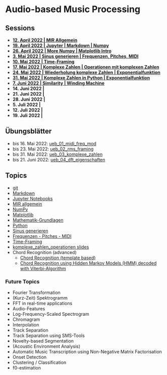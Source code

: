 # Audio-based Music Processing

## Sessions
- **[12. April 2022 | MIR Allgemein](/sessions/00_mir_allgemein.md)**
- **[19. April 2022 | Jupyter | Markdown | Numpy](/sessions/01_jupyter_numpy.md)**
- **[26. April 2022 | More Numpy | Matplotlib Intro](/sessions/02_numpy_matplotlib.md)** 
- **[3. Mai 2022 | Sinus generieren | Frequenzen, Pitches, MIDI](/sessions/03_sinus_midi.md)** 
- **[10. Mai 2022 | Time-Framing](/sessions/04_time_framing.md)** 
- **[17. Mai 2022 | Komplexe Zahlen | Operationen mit komplexen Zahlen](/sessions/05_komplexe_zahlen.md)**
- **[24. Mai 2022 | Wiederholung komplexe Zahlen | Exponentialfunktion](/sessions/06_wiederholung_komplexe_zahlen_exponential_funktion.md)** 
- **[31. Mai 2022 | Komplexe Zahlen in Python | Exponentialfunktion](/sessions/07_komplexe_zahlen_in_python_exponentialfunktion.md)** 
- **[7. Juni 2022 | Similarity | Winding Machine](/sessions/08_similarity_winding_machine.md)** 
- **14. Juni 2022 |** 
- **21. Juni 2022 |** 
- **28. Juni 2022 |** 
- **5. Juli 2022 |** 
- **12. Juli 2022 |** 
- **19. Juli 2022 |** 

## Übungsblätter

- bis 16. Mai 2022: [ueb_01_midi_freq_mod](/uebungsblaetter/ueb_01_midi_freq_mod.ipynb) 
- bis 23. Mai 2022: [ueb_02_rms_framing](/uebungsblaetter/ueb_02_rms_framing.ipynb)
- bis 31. Mai 2022: [ueb_03_komplexe_zahlen](/uebungsblaetter/ueb_03_komplexe_zahlen.ipynb)
- bis 21. Juni 2022: [ueb_04_dft_eigenschaften](/uebungsblaetter/ueb_04_dft_eigenschaften.ipynb)

## Topics
- [git](/topics/git.md)
- [Markdown](/topics/markdown.md)
- [Jupyter Notebooks](/topics/jupyter_notebooks.md)
- [MIR allgemein](/topics/mir_allgemein.pdf)
- [NumPy](/topics/numpy.md)
- [Matplotlib](/topics/matplotlib.md)
- [Mathematik-Grundlagen](/topics/Mathematik-Grundlagen.md)
- [Python](/topics/Python.md)
- [Sinus generieren](/topics/sinus_generieren.md)
- [Frequenzen - Pitches - MIDI](/topics/frequenz_pitches_midi.md)
- [Time-Framing](topics/time_framing.md)
- [komplexe_zahlen_operationen slides](topics/komplexe_zahlen_operationen_slides.pdf)
- Chord Recognition (advanced)
	- [Chord Recognition (template based)](/topics/chord_recognition_template_based.ipynb)
	- [Chord Recognition using Hidden Markov Models (HMM) decoded with Viterbi-Algorithm](/topics/chord_recognition_hmm_viterbi.ipynb)

### Future Topics

- Fourier Transformation
- (Kurz-Zeit) Spektrogramm
- FFT in real-time applications
- Audio-Features
- Log-Frequency-Scaled Spectrogram
- Chromagram
- Interpolation
- Track Separation
- Track Separation using SMS-Tools
- Novelty-based Segmentation
- (Acoustic Environment Analysis)
- Automatic Music Transcription using Non-Negative Matrix Factorisation
- Onset Detection
- Clustering / Classification
- f0-estimation